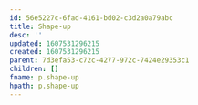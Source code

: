 ```yaml
---
id: 56e5227c-6fad-4161-bd02-c3d2a0a79abc
title: Shape-up
desc: ''
updated: 1607531296215
created: 1607531296215
parent: 7d3efa53-c72c-4277-972c-7424e29353c1
children: []
fname: p.shape-up
hpath: p.shape-up
---
```



